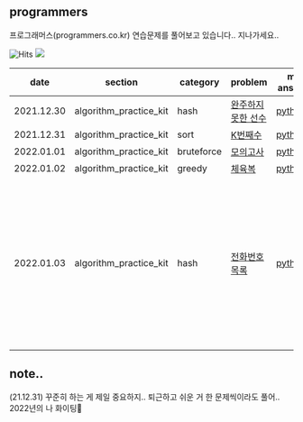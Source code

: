## programmers
프로그래머스(programmers.co.kr) 연습문제를 풀어보고 있습니다.. 지나가세요..

![Hits](https://hits.seeyoufarm.com/api/count/incr/badge.svg?url=https%3A%2F%2Fgithub.com%2Fleewatermin%2Fprogrammers&count_bg=%23747474&title_bg=%23000000&icon=&icon_color=%23E7E7E7&title=hits&edge_flat=true)
<img src="https://img.shields.io/badge/Python-3776AB?style=flat-square&logo=Python&logoColor=white">

|date|section|category|problem|my answer|memo|
|---|---|---|---|---|---|
|2021.12.30|algorithm_practice_kit|hash|[완주하지 못한 선수](https://programmers.co.kr/learn/courses/30/lessons/42576)|[python3](https://github.com/leewatermin/programmers/blob/main/coding%20test%20kit/python3/hash_1.py)||
|2021.12.31|algorithm_practice_kit|sort|[K번째수](https://programmers.co.kr/learn/courses/30/lessons/42748)|[python3](https://github.com/leewatermin/programmers/blob/main/coding%20test%20kit/python3/sort_1.py)||
|2022.01.01|algorithm_practice_kit|bruteforce|[모의고사](https://programmers.co.kr/learn/courses/30/lessons/42840)|[python3](https://github.com/leewatermin/programmers/blob/main/coding%20test%20kit/python3/bruteforce_1.py)||
|2022.01.02|algorithm_practice_kit|greedy|[체육복](https://programmers.co.kr/learn/courses/30/lessons/42862)|[python3](https://github.com/leewatermin/programmers/blob/main/coding%20test%20kit/python3/greedy_1.py)||
|2022.01.03|algorithm_practice_kit|hash|[전화번호 목록](https://programmers.co.kr/learn/courses/30/lessons/42577)|[python3](https://github.com/leewatermin/programmers/blob/main/coding%20test%20kit/python3/hash_2.py)|해시 개념 사용 사용해서 다시 풀어야겠다. 내재 sorted, sort function 어떻게 돌아가는지 확인하고..|

## note..
(21.12.31) 꾸준히 하는 게 제일 중요하지.. 퇴근하고 쉬운 거 한 문제씩이라도 풀어.. 2022년의 나 화이팅🤍
